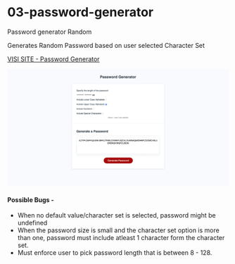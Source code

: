 # 03-password-generator
Password generator Random

Generates Random Password based on user selected Character Set

[VISI SITE - Password Generator](https://amitkarmacharya-edu.github.io/03-password-generator/)

![Website Screen Shot](snapshot.png)

#### Possible Bugs - 

  * When no default value/character set is selected, password might be undefined
  * When the password size is small and the character set option is more than one, password must include atleast 1 character form the character set.
  * Must enforce user to pick password length that is between 8 - 128.
